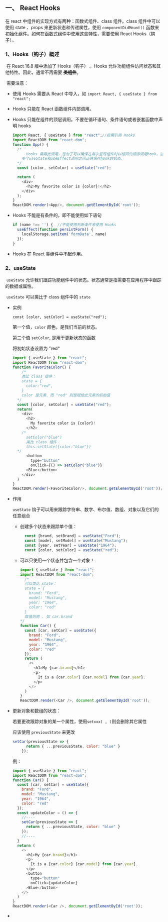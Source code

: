 ## 一、 React  Hooks 

  在 react 中组件的实现方式有两种：函数式组件、class 组件。class 组件中可以使用 state 、props 来更新状态和传递属性，使用 `componentDidMount()` 函数来初始化组件。如何在函数式组件中使用这些特性，需要使用 React  Hooks（钩子）。

###   1、Hooks（钩子）概述

​	在 React 16.8 版中添加了 Hooks（钩子） 。Hooks 允许功能组件访问状态和其他特性。因此，通常不再需要 ~~**类组件**~~。

​	需要注意：

- 使用 Hooks 需要从 React 中导入，如 `import React, { useState } from "react";`

- Hooks 只能在 React 函数组件内部调用。

- Hooks 只能在组件的顶层调用。不要在循环语句、条件语句或者嵌套函数中声明 hooks

  ```js
  import React, { useState } from "react";//按需引用 Hooks
  import ReactDOM from "react-dom";
  function App() {
    /*
    	Hooks 需再此调用，是为了可以确保在每次呈现组件时以相同的顺序调用hook。这使得React能够在	
      多个useState和useEffect调用之间正确保存hook的状态。
    */
    const [color, setColor] = useState("red");
  
    return (
      <div>
        <h2>My favorite color is {color}!</h2>
      </div>
    );
  }
  ReactDOM.render(<App/>, document.getElementById('root'));
  ```

- Hooks 不能是有条件的，即不能使用如下语句

  ```js
  if (name !== '') {  //不能使用判断条件来使用 Hooks
    useEffect(function persistForm() {
      localStorage.setItem('formData', name) 
    });
  }
  ```

- Hooks 在 React 类组件中不起作用。

###   2、useState

​	`useState`  允许我们跟踪功能组件中的状态。状态通常是指需要在应用程序中跟踪的数据或属性。

​	`useState`  可以类比于 class 组件中的 `state`

- 实例

  `const [color, setColor] = useState("red");`

  第一个值，`color` 颜色，是我们当前的状态。

  第二个值 `setColor`, 是用于更新状态的函数

  将初始状态设置为 ”red“

  ```js
  import { useState } from "react";
  import ReactDOM from "react-dom";
  function FavoriteColor() {
      /*
      类比 class 组件：
      state = {
        color:"red",
      }
      color 是元素、而 "red" 则是赋给此元素的初始值
    */
    const [color, setColor] = useState("red");
    return(
      <div>
        <h2>
          My favorite color is {color}!
        </h2>
  	  /*
  	  	setColor("blue")
  	  	类比 class 组件：
  		this.setState({color:"blue"})
  	*/
        <button
          type="button"
          onClick={() => setColor("blue")}
        >Blue</button>
      </div>
    )
  }
  ReactDOM.render(<FavoriteColor/>, document.getElementById('root'));
  ```

- 作用

  `useState` 钩子可以用来跟踪字符串、数字、布尔值、数组、对象以及它们的任意组合

  - 创建多个状态来跟踪单个值：

    ```js
      const [brand, setBrand] = useState("Ford");
      const [model, setModel] = useState("Mustang");
      const [year, setYear] = useState("1964");
      const [color, setColor] = useState("red");
    ```

  - 可以只使用一个状态并包含一个对象！

    ```js
    import { useState } from "react";
    import ReactDOM from "react-dom";
      /*
      可以类比 state：
      state = {
      	brand: "Ford",
        model: "Mustang",
        year: "1964",
        color: "red"
      }
      取值则用 . 如 car.brand
    */
    function Car() {
      const [car, setCar] = useState({
        brand: "Ford",
        model: "Mustang",
        year: "1964",
        color: "red"
      });
      return (
        <>
          <h1>My {car.brand}</h1>
          <p>
            It is a {car.color} {car.model} from {car.year}.
          </p>
        </>
      )
    }
    ReactDOM.render(<Car />, document.getElementById('root'));
    ```

- 更新对象和数组的状态：

  若要更改跟踪对象的某一个属性，使用`setxxx( , )`则会删除其它属性

  应该使用 `previousState` 来更改

  ```js
  setCar(previousState => {
        return { ...previousState, color: "blue" }
      });
  ```

  例：

  ```js
  import { useState } from "react";
  import ReactDOM from "react-dom";
  function Car() {
    const [car, setCar] = useState({
      brand: "Ford",
      model: "Mustang",
      year: "1964",
      color: "red"
    });
    const updateColor = () => {
      //----
      setCar(previousState => {
        return { ...previousState, color: "blue" }
      });
      //----
    }
    return (
      <>
        <h1>My {car.brand}</h1>
        <p>
          It is a {car.color} {car.model} from {car.year}.
        </p>
        <button
          type="button"
          onClick={updateColor}
        >Blue</button>
      </>
    )
  }
  ReactDOM.render(<Car />, document.getElementById('root'));
  ```

  

- 


